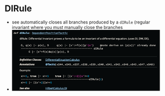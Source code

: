 DIRule
======
- see automatically closes all branches produced by a `dIRule` (regular invariant where you must manually close the branches
- ![dIRule](../assets/DIRule.png)

